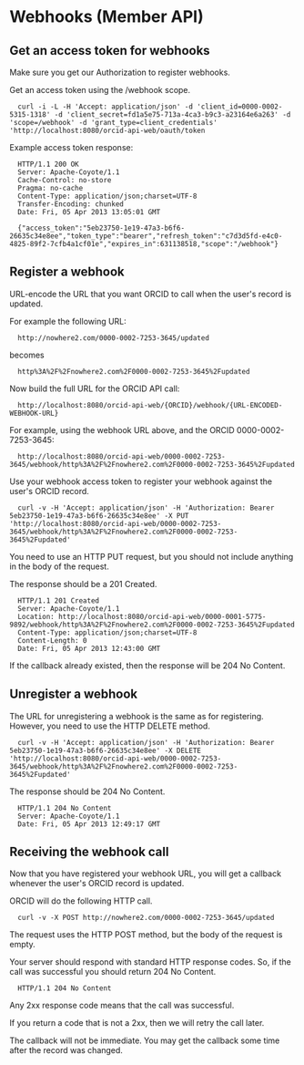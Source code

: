 # Webhooks (Member API)

## Get an access token for webhooks

Make sure you get our Authorization to register webhooks.

Get an access token using the /webhook scope.

      curl -i -L -H 'Accept: application/json' -d 'client_id=0000-0002-5315-1318' -d 'client_secret=fd1a5e75-713a-4ca3-b9c3-a23164e6a263' -d 'scope=/webhook' -d 'grant_type=client_credentials' 'http://localhost:8080/orcid-api-web/oauth/token

Example access token response:

      HTTP/1.1 200 OK
      Server: Apache-Coyote/1.1
      Cache-Control: no-store
      Pragma: no-cache
      Content-Type: application/json;charset=UTF-8
      Transfer-Encoding: chunked
      Date: Fri, 05 Apr 2013 13:05:01 GMT
      
      {"access_token":"5eb23750-1e19-47a3-b6f6-26635c34e8ee","token_type":"bearer","refresh_token":"c7d3d5fd-e4c0-4825-89f2-7cfb4a1cf01e","expires_in":631138518,"scope":"/webhook"}

## Register a webhook

URL-encode the URL that you want ORCID to call when the user's record is updated.

For example the following URL:

      http://nowhere2.com/0000-0002-7253-3645/updated

becomes

      http%3A%2F%2Fnowhere2.com%2F0000-0002-7253-3645%2Fupdated

Now build the full URL for the ORCID API call:

      http://localhost:8080/orcid-api-web/{ORCID}/webhook/{URL-ENCODED-WEBHOOK-URL}

For example, using the webhook URL above, and the ORCID 0000-0002-7253-3645:

      http://localhost:8080/orcid-api-web/0000-0002-7253-3645/webhook/http%3A%2F%2Fnowhere2.com%2F0000-0002-7253-3645%2Fupdated

Use your webhook access token to register your webhook against the user's ORCID record.

      curl -v -H 'Accept: application/json' -H 'Authorization: Bearer 5eb23750-1e19-47a3-b6f6-26635c34e8ee' -X PUT 'http://localhost:8080/orcid-api-web/0000-0002-7253-3645/webhook/http%3A%2F%2Fnowhere2.com%2F0000-0002-7253-3645%2Fupdated'

You need to use an HTTP PUT request, but you should not include anything in the body of the request.

The response should be a 201 Created.

      HTTP/1.1 201 Created
      Server: Apache-Coyote/1.1
      Location: http://localhost:8080/orcid-api-web/0000-0001-5775-9892/webhook/http%3A%2F%2Fnowhere2.com%2F0000-0002-7253-3645%2Fupdated
      Content-Type: application/json;charset=UTF-8
      Content-Length: 0
      Date: Fri, 05 Apr 2013 12:43:00 GMT

If the callback already existed, then the response will be 204 No Content.

## Unregister a webhook

The URL for unregistering a webhook is the same as for registering. However, you need to use the HTTP DELETE method.

      curl -v -H 'Accept: application/json' -H 'Authorization: Bearer 5eb23750-1e19-47a3-b6f6-26635c34e8ee' -X DELETE 'http://localhost:8080/orcid-api-web/0000-0002-7253-3645/webhook/http%3A%2F%2Fnowhere2.com%2F0000-0002-7253-3645%2Fupdated'

The response should be 204 No Content.

      HTTP/1.1 204 No Content
      Server: Apache-Coyote/1.1
      Date: Fri, 05 Apr 2013 12:49:17 GMT

## Receiving the webhook call

Now that you have registered your webhook URL, you will get a callback whenever the user's ORCID record is updated.

ORCID will do the following HTTP call.

      curl -v -X POST http://nowhere2.com/0000-0002-7253-3645/updated

The request uses the HTTP POST method, but the body of the request is empty.

Your server should respond with standard HTTP response codes. So, if the call was successful you should return 204 No Content.

      HTTP/1.1 204 No Content

Any 2xx response code means that the call was successful.

If you return a code that is not a 2xx, then we will retry the call later.

The callback will not be immediate. You may get the callback some time after the record was changed.